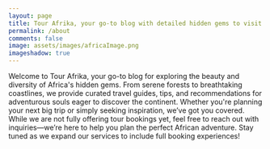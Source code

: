 ```yaml
---
layout: page
title: Tour Afrika, your go-to blog with detailed hidden gems to visit 
permalink: /about
comments: false
image: assets/images/africaImage.png
imageshadow: true
---
```


Welcome to Tour Afrika, your go-to blog for exploring the beauty and diversity of Africa's hidden gems. From serene forests to breathtaking coastlines, we provide curated travel guides, tips, and recommendations for adventurous souls eager to discover the continent. Whether you're planning your next big trip or simply seeking inspiration, we’ve got you covered. While we are not fully offering tour bookings yet, feel free to reach out with inquiries—we’re here to help you plan the perfect African adventure. Stay tuned as we expand our services to include full booking experiences!

